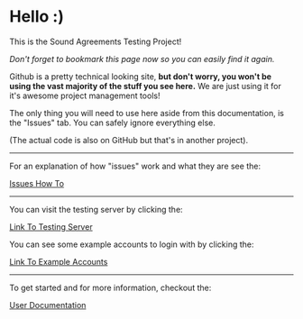 # Hello :)
This is the Sound Agreements Testing Project! 

*Don't forget to bookmark this page now so you can easily find it again.*

Github is a pretty technical looking site, **but don't worry, you won't be using the vast majority of the stuff you see here.** We are just using it for it's awesome project management tools!

The only thing you will need to use here aside from this documentation, is the "Issues" tab. You can safely ignore everything else.

(The actual code is also on GitHub but that's in another project).

-------

For an explanation of how "issues" work and what they are see the:

[Issues How To](https://github.com/matdombrock/SA-Testing/blob/master/Issues-How-To.md)

------

You can visit the testing server by clicking the:

[Link To Testing Server](https://sa-test.mzero.space)

You can see some example accounts to login with by clicking the:

[Link To Example Accounts](https://github.com/matdombrock/SA-Testing/blob/master/Example-Accounts.md)

------

To get started and for more information, checkout the:

[User Documentation](https://github.com/matdombrock/SA-Testing/blob/master/User-Documentation.md)


